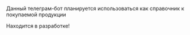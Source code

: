 Данный телеграм-бот планируется использоваться как справочник к покупаемой продукции

Находится в разработке!
